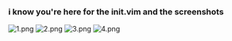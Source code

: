 ### i know you're here for the init.vim and the screenshots
![1.png](https://github.com/nesper8/neovim-dots/blob/main/screenshots/1.png)
![2.png](https://github.com/nesper8/neovim-dots/blob/main/screenshots/2.png)
![3.png](https://github.com/nesper8/neovim-dots/blob/main/screenshots/3.png)
![4.png](https://github.com/nesper8/neovim-dots/blob/main/screenshots/4.png)
